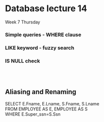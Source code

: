 # Database lecture 14
Week 7 Thursday

### Simple queries - WHERE clause

### LIKE keyword - fuzzy search

### IS NULL check
<br></br>

## Aliasing and Renaming
SELECT E.Fname, E.Lname, S.Fname, S.Lname<br>
FROM EMPLOYEE AS E, EMPLOYEE AS S<br>
WHERE E.Super_ssn=S.Ssn<br>

